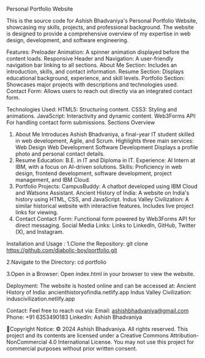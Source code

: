Personal Portfolio Website

This is the source code for Ashish Bhadvaniya's Personal Portfolio Website, showcasing my skills, projects, and professional background. The website is designed to provide a comprehensive overview of my expertise in web design, development, and software engineering.

Features:
Preloader Animation: A spinner animation displayed before the content loads.
Responsive Header and Navigation: A user-friendly navigation bar linking to all sections.
About Me Section: Includes an introduction, skills, and contact information.
Resume Section: Displays educational background, experience, and skill levels.
Portfolio Section: Showcases major projects with descriptions and technologies used.
Contact Form: Allows users to reach out directly via an integrated contact form.

Technologies Used:
   HTML5: Structuring content.
   CSS3: Styling and animations.
   JavaScript: Interactivity and dynamic content.
   Web3Forms API: For handling contact form submissions.
Sections Overview
1. About Me
Introduces Ashish Bhadvaniya, a final-year IT student skilled in web development, Agile, and Scrum.
Highlights three main services:
Web Design
Web Development
Software Development
Displays a profile photo and personal contact details.
2. Resume
Education: B.E. in IT and Diploma in IT.
Experience: AI Intern at IBM, with a focus on AI-driven solutions.
Skills: Proficiency in web design, frontend development, software development, project management, and IBM Cloud.
3. Portfolio
Projects:
CampusBuddy: A chatbot developed using IBM Cloud and Watsonx Assistant.
Ancient History of India: A website on India's history using HTML, CSS, and JavaScript.
Indus Valley Civilization: A similar historical website with interactive features.
Includes live project links for viewing.
4. Contact
Contact Form: Functional form powered by Web3Forms API for direct messaging.
Social Media Links: Links to LinkedIn, GitHub, Twitter (X), and Instagram.

Installation and Usage :
1.Clone the Repository:
   git clone https://github.com/diabolic-boy/portfolio.git

2.Navigate to the Directory:
   cd portfolio

3.Open in a Browser: Open index.html in your browser to view the website.

Deployment:
The website is hosted online and can be accessed at:
   Ancient History of India: ancienthistoryofindia.netlify.app
   Indus Valley Civilization: induscivilization.netlify.app

Contact:
Feel free to reach out via:
   Email: ashishbhadvaniya@gmail.com
   Phone: +91 6353490183
   LinkedIn: Ashish Bhadvaniya

📜Copyright Notice:
  © 2024 Ashish Bhadvaniya. All rights reserved.
  This project and its contents are licensed under a Creative Commons Attribution-NonCommercial 4.0 International License.
  You may not use this project for commercial purposes without prior written consent.

